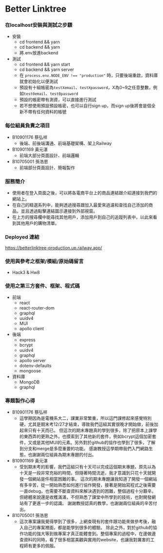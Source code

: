 # Better Linktree
### 在localhost安裝與測試之步驟
* 安裝
  * cd frontend && yarn
  * cd backend && yarn
  * 將.env放進backend
* 測試
  * cd frontend && yarn start
  * cd backend && yarn server
  * 在 `process.env.NODE_ENV !== "production"` 時，只要後端重啟，資料庫就會初始化以便測試
  * 預設有十組帳密為`testXemail`、`testXpassword`，X為0~9之任意整數，例如`test0email`、`test0password`
  * 預設的帳密帶有測資，可以直接進行測試
  * 若不想使用預設預設帳密，也可以自行sign up，而sign up後將會是個全新不帶有任何資料的帳號
### 每位組員負責之項目
* B10901176 蔡弘祥
  * 後端、前後端溝通、前端基礎架構、架上Railway
* B10901169 黃元湛
  * 前端大部分頁面設計、前端邏輯
* B10705001 孫浩恩
  * 前端部分頁面設計、簡報製作
### 服務簡介
* 使用者在登入頁面之後，可以將各電商平台上的商品連結跟介紹連接到我們的網站上。
* 在自己的精選系列中，能夠透過搜尋跟加入最愛來過濾和查找自己添加的商品，並且透過點擊連結圖示連接到外部視窗。
* 在上方的搜尋欄中能尋找其他用戶，添加用戶到自己的追蹤列表中，以此來看到其他用戶的購物清單。
### Deployed 連結
https://betterlinktree-production.up.railway.app/
### 使用與參考之框架/模組/原始碼留言
* Hack3 & Hw8
### 使用之第三方套件、框架、程式碼
* 前端
  * react
  * react-router-dom
  * graphql
  * uuidv4
  * MUI
  * apollo client
* 後端
  * express
  * bcrypt
  * uuidv4
  * graphql
  * apollo server
  * dotenv-defaults
  * mongoose
* 資料庫
  * MongoDB
  * graphql
### 專題製作心得
* B10901176 蔡弘祥
  * 這學期因為是電機系大二，課業非常繁重，所以這門課修起來感覺特別硬，尤其是期末考12/27才結束，導致我們這組其實很晚才開始做，前後加起來只有十天而已。
但這次的期末專題真的學到很多，除了把原本上課學的東西弄的更熟之外，也摸索到了其他新的套件，例如bcrypt這個加密套件，又或是其他MUI的元素。另外對於github的協作也學到了很多，了解到分支和merge是多麼重要的功能。
感謝教授這學期帶我們入門網路生態，也謝謝兩位組員為期末專題的付出。
* B10901169 黃元湛
  * 受到期末考的影響，我們這組只有十天可以完成這個期末專題，原先以為十天是一段非常充裕的時間，但隨著時間流逝，我才意識到只花十天就開發一個網站是件相當困難的事。
這次的期末專題讓我知道了開發一個網站有多辛苦，從一開始熟悉如何進行協作開發，接著是開始寫程式之後需要一直debug，也需要不斷查資料來解決遇到的困難，整個過程十分艱辛。但總體來說還是收穫滿滿，不但熟悉了課堂中所學到的技術，也對開發網站有了更進一步的認識。
謝謝教授認真的教學，也謝謝兩位組員的辛苦付出。
* B10705001 孫浩恩
  * 這次專案讓我覺得學到了很多，上網查現有的套件跟功能來做參考後，融入自己的專案裡面，都是能學到很多的體驗。
除此之外，對於github的協作功能的強大等到做專案才真正能體會到。整個專案的過程中，在邊做邊查資料的同時，看了很多相當美觀與實用的website，也讓我對厲害的工程師有更多的佩服。